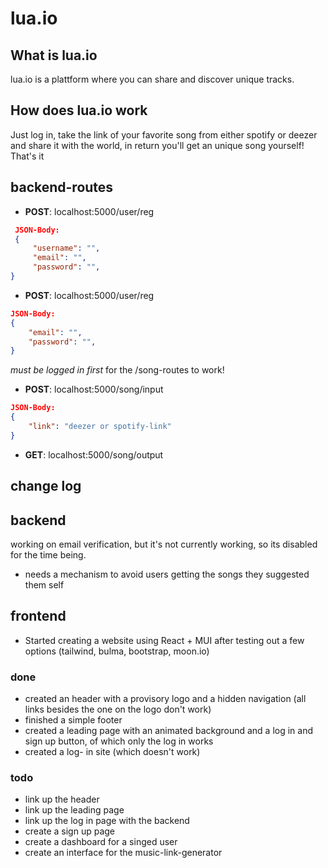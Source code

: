 # lua.io

## What is lua.io
lua.io is a plattform where you can share and discover unique tracks.

## How does lua.io work
Just log in, take the link of your favorite song from either spotify or deezer and share it with the world, in return you'll get an unique song yourself! That's it

## backend-routes
- **POST**: localhost:5000/user/reg
```JSON
 JSON-Body:
 {
     "username": "",
     "email": "",
     "password": "",
}
```

- **POST**: localhost:5000/user/reg
```JSON
JSON-Body:
{
    "email": "",
    "password": "",
}
```

*must be logged in first* for the /song-routes to work!

- **POST**: localhost:5000/song/input
```JSON
JSON-Body:
{
    "link": "deezer or spotify-link"
}
```

- **GET**: localhost:5000/song/output

## change log
## backend
working on email verification, but it's not currently working, so its disabled for the time being.
- needs a mechanism to avoid users getting the songs they suggested them self

## frontend
- Started creating a website using React + MUI after testing out a few options (tailwind, bulma, bootstrap, moon.io)

### done
- created an header with a provisory logo and a hidden navigation (all links besides the one on the logo don't work)
- finished a simple footer
- created a leading page with an animated background and a log in and sign up button, of which only the log in works
- created a log- in site (which doesn't work)
  
### todo
- link up the header
- link up the leading page
- link up the log in page with the backend
- create a sign up page
- create a dashboard for a singed user
- create an interface for the music-link-generator